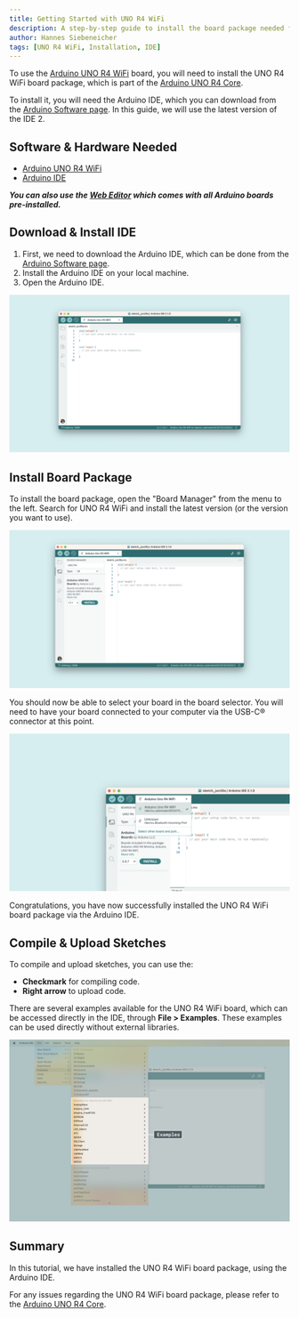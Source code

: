 ```yaml
---
title: Getting Started with UNO R4 WiFi
description: A step-by-step guide to install the board package needed for the UNO R4 WiFi board.
author: Hannes Siebeneicher
tags: [UNO R4 WiFi, Installation, IDE]
---
```


To use the [Arduino UNO R4 WiFi](/hardware/uno-r4-wifi) board, you will need to install the UNO R4 WiFi board package, which is part of the [Arduino UNO R4 Core](https://github.com/arduino/ArduinoCore-renesas).

To install it, you will need the Arduino IDE, which you can download from the [Arduino Software page](https://www.arduino.cc/en/software). In this guide, we will use the latest version of the IDE 2.

## Software & Hardware Needed

- [Arduino UNO R4 WiFi](https://store.arduino.cc/products/arduino-uno-r4-wifi)
- [Arduino IDE](/software/ide-v2)

***You can also use the [Web Editor](https://create.arduino.cc/editor) which comes with all Arduino boards pre-installed.*** 

## Download & Install IDE

1. First, we need to download the Arduino IDE, which can be done from the [Arduino Software page](https://www.arduino.cc/en/software/).
2. Install the Arduino IDE on your local machine.
3. Open the Arduino IDE.

![The Arduino IDE.](assets/open-ide.png)

## Install Board Package

To install the board package, open the "Board Manager" from the menu to the left. Search for UNO R4 WiFi and install the latest version (or the version you want to use).

![Install UNO R4 WiFi boards package.](assets/install-wifi-core.png)

You should now be able to select your board in the board selector. You will need to have your board connected to your computer via the USB-C® connector at this point.

![Arduino UNO R4 WiFi board found.](assets/wifi-connected.png)

Congratulations, you have now successfully installed the UNO R4 WiFi board package via the Arduino IDE.

## Compile & Upload Sketches

To compile and upload sketches, you can use the:
- **Checkmark** for compiling code.
- **Right arrow** to upload code.

There are several examples available for the UNO R4 WiFi board, which can be accessed directly in the IDE, through **File > Examples**. These examples can be used directly without external libraries.

![UNO R4 WiFi examples.](assets/wifi-examples.png)

## Summary

In this tutorial, we have installed the UNO R4 WiFi board package, using the Arduino IDE.

For any issues regarding the UNO R4 WiFi board package, please refer to the [Arduino UNO R4 Core](https://github.com/arduino/ArduinoCore-renesas).